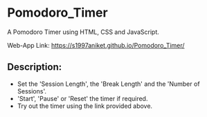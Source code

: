 # Pomodoro_Timer
A Pomodoro Timer using HTML, CSS and JavaScript.

Web-App Link: https://s1997aniket.github.io/Pomodoro_Timer/

## Description:
- Set the 'Session Length', the 'Break Length' and the 'Number of Sessions'.
- 'Start', 'Pause' or 'Reset' the timer if required.
- Try out the timer using the link provided above.
